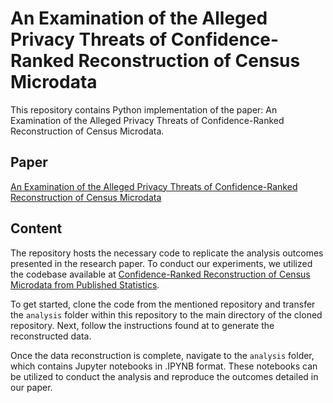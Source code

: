 # An Examination of the Alleged Privacy Threats of Confidence-Ranked Reconstruction of Census Microdata
This repository contains Python implementation of the paper: An Examination of the Alleged Privacy Threats of Confidence-Ranked Reconstruction of Census Microdata.

## Paper 
[An Examination of the Alleged Privacy Threats of Confidence-Ranked Reconstruction of Census Microdata](https://arxiv.org/pdf/2311.03171.pdf)

## Content
The repository hosts the necessary code to replicate the analysis outcomes presented in the research paper. To conduct our experiments, we utilized the codebase available at [Confidence-Ranked Reconstruction of Census Microdata from Published Statistics](https://github.com/terranceliu/rap-rank-reconstruction).

To get started, clone the code from the mentioned repository and transfer the `analysis` folder within this repository to the main directory of the cloned repository. Next, follow the instructions found at to generate the reconstructed data.

Once the data reconstruction is complete, navigate to the `analysis` folder, which contains Jupyter notebooks in .IPYNB format. These notebooks can be utilized to conduct the analysis and reproduce the outcomes detailed in our paper.




